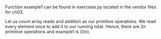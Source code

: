 Function example1 can be found in exercises.py located in the vendor files for ch03.

Let us count array reads and addition as our primitive operations. We read every element once to add it to our
running total. Hence, there are $2n$ primitive operations and example1 is $O(n)$.
